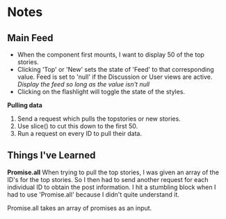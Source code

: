 # Notes

## Main Feed
* When the component first mounts, I want to display 50 of the top stories. 
* Clicking 'Top' or 'New' sets the state of 'Feed' to that corresponding value. Feed is set to 'null' if the Discussion or User views are active. *Display the feed so long as the value isn't null*
* Clicking on the flashlight will toggle the state of the styles. 

**Pulling data**
1. Send a request which pulls the topstories or new stories. 
2. Use slice() to cut this down to the first 50. 
3. Run a request on every ID to pull their data. 

## Things I've Learned

**Promise.all**
When trying to pull the top stories, I was given an array of the ID's for the top stories. So I then had to send another request for each individual ID to obtain the post information. I hit a stumbling block when I had to use 'Promise.all' because I didn't quite understand it. 

Promise.all takes an array of promises as an input. 